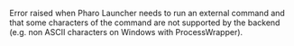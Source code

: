 Error raised when Pharo Launcher needs to run an external command and that some characters of the command are not supported by the backend (e.g. non ASCII characters on Windows with ProcessWrapper).